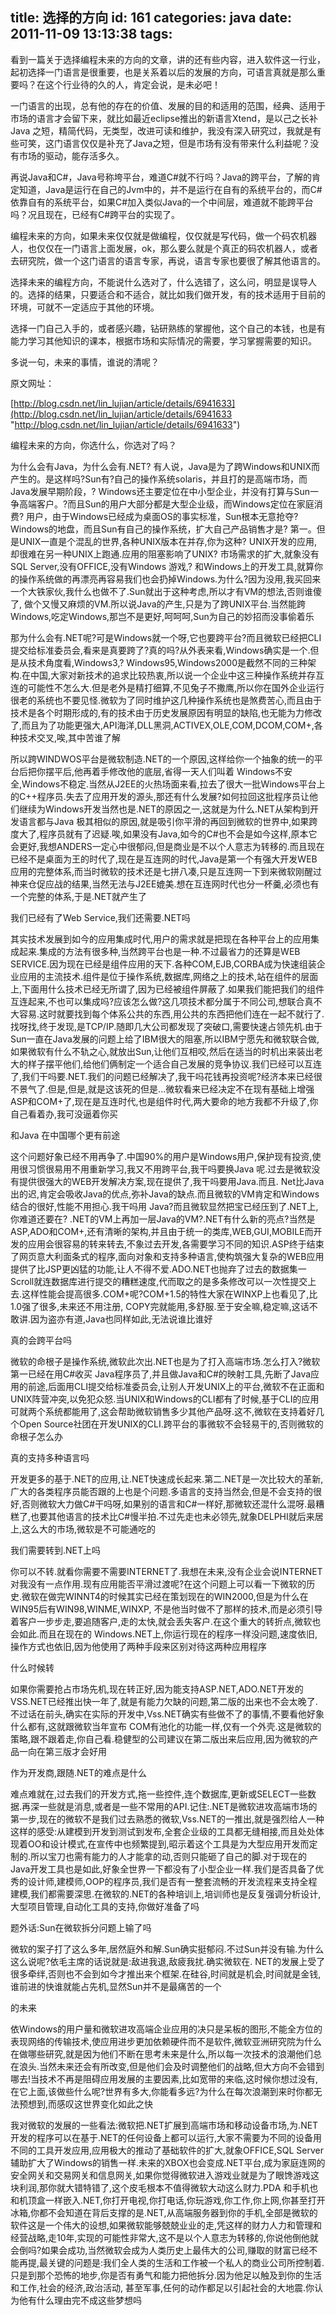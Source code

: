 title: 选择的方向
id: 161
categories: java
date: 2011-11-09 13:13:38
tags:
---

看到一篇关于选择编程未来的方向的文章，讲的还有些内容，进入软件这一行业，起初选择一门语言是很重要，也是关系着以后的发展的方向，可语言真就是那么重要吗？在这个行业待的久的人，肯定会说，是未必吧！

一门语言的出现，总有他的存在的价值、发展的目的和适用的范围，经典、适用于市场的语言才会留下来，就比如最近eclipse推出的新语言Xtend，是以己之长补 Java 之短，精简代码，无类型，改进可读和维护，我没有深入研究过，我就是有些可笑，这门语言仅仅是补充了Java之短，但是市场有没有带来什么利益呢？没有市场的驱动，能存活多久。

再说Java和C#，Java号称垮平台，难道C#就不行吗？Java的跨平台，了解的肯定知道，Java是运行在自己的Jvm中的，并不是运行在自有的系统平台的，而C#依靠自有的系统平台，如果C#加入类似Java的一个中间层，难道就不能跨平台吗？况且现在，已经有C#跨平台的实现了。

编程未来的方向，如果未来仅仅就是做编程，仅仅就是写代码，做一个码农机器人，也仅仅在一门语言上面发展，ok，那么要么就是个真正的码农机器人，或者去研究院，做一个这门语言的语言专家，再说，语言专家也要很了解其他语言的。

选择未来的编程方向，不能说什么选对了，什么选错了，这么问，明显是误导人的。选择的结果，只要适合和不适合，就比如我们做开发，有的技术适用于目前的环境，可就不一定适应于其他的环境。

选择一门自己入手的，或者感兴趣，钻研熟练的掌握他，这个自己的本钱，也是有能力学习其他知识的课本，根据市场和实际情况的需要，学习掌握需要的知识。

多说一句，未来的事情，谁说的清呢？

原文网址：

[http://blog.csdn.net/lin_lujian/article/details/6941633](http://blog.csdn.net/lin_lujian/article/details/6941633 "http://blog.csdn.net/lin_lujian/article/details/6941633")

编程未来的方向，你选什么，你选对了吗？

为什么会有Java，为什么会有.NET? 有人说，Java是为了跨Windows和UNIX而产生的。是这样吗?Sun有?自己的操作系统solaris，并且打的是高端市场，而Java发展早期阶段，? Windows还主要定位在中小型企业，并没有打算与Sun一争高端客户。?而且Sun的用户大部分都是大型企业级，而Windows定位在家庭消费? 用户，由于Windows已经成为桌面OS的事实标准，Sun根本无意抢夺? Windows的地盘，而且Sun有自己的操作系统，扩大自己产品销售才是? 第一。但是UNIX一直是个混乱的世界,各种UNIX版本在并存,你为这种? UNIX开发的应用,却很难在另一种UNIX上跑通.应用的阻塞影响了UNIX? 市场需求的扩大,就象没有SQL Server,没有OFFICE,没有Windows 游戏,? 和Windows上的开发工具,就算你的操作系统做的再漂亮再容易我们也会扔掉Windows.为什么?因为没用,我买回来一个大铁家伙,我什么也做不了.Sun就出于这种考虑,所以才有VM的想法,否则谁傻了, 做个又慢又麻烦的VM.所以说Java的产生,只是为了跨UNIX平台.当然能跨 Windows,吃定Windows,那岂不是更好,呵呵呵,Sun为自己的妙招而没事偷着乐

那为什么会有.NET呢?可是Windows就一个呀,它也要跨平台?而且微软已经把CLI提交给标准委员会,看来是真要跨了?真的吗?从外表来看,Windows确实是一个.但是从技术角度看,Windows3,? Windows95,Windows2000是截然不同的三种架构.在中国,大家对新技术的追求比较热衷,所以说一个企业中这三种操作系统并存互连的可能性不怎么大.但是老外是精打细算,不见兔子不撒鹰,所以你在国外企业运行很老的系统也不要见怪.微软为了同时维护这几种操作系统也是煞费苦心,而且由于技术是各个时期形成的,有的技术由于历史发展原因有明显的缺陷,也无能为力修改了,而且为了功能更强大,API海洋,DLL黑洞,ACTIVEX,OLE,COM,DCOM,COM+,各种技术交叉,唉,其中苦谁了解

所以跨WINDWOS平台是微软制造.NET的一个原因,这样给你一个抽象的统一的平台后把你摆平后,他再着手修改他的底层,省得一天人们叫着 Windows不安全,Windows不稳定.当然从J2EE的火热场面来看,拉去了很大一批Windows平台上的C++程序员.失去了应用开发的源头,那还有什么发展?如何拉回这批程序员让他们继续为Windows开发当然也是.NET的原因之一,这就是为什么.NET从架构到开发语言都与Java 极其相似的原因,就是吸引你平滑的再回到微软的世界中,如果跨度大了,程序员就有了迟疑.唉,如果没有Java,如今的C#也不会是如今这样,原本它会更好,我想ANDERS一定心中很郁闷,但是商业是不以个人意志为转移的.而且现在已经不是桌面为王的时代了,现在是互连网的时代,Java是第一个有强大开发WEB应用的完整体系,而当时微软的技术还是七拼八凑,只是互连网一下到来微软刚醒过神来仓促应战的结果,当然无法与J2EE媲美.想在互连网时代也分一杯羹,必须也有一个完整的体系,于是.NET就产生了

我们已经有了Web Service,我们还需要.NET吗

其实技术发展到如今的应用集成时代,用户的需求就是把现在各种平台上的应用集成起来.集成的方法有很多种,当然跨平台也是一种.不过最省力的还算是WEB SERVICE.因为现在已经是组件应用的天下.各种COM,EJB,CORBA成为快速组装企业应用的主流技术.组件是位于操作系统,数据库,网络之上的技术,站在组件的层面上,下面用什么技术已经无所谓了,因为已经被组件屏蔽了.如果我们能把我们的组件互连起来,不也可以集成吗?应该怎么做?这几项技术都分属于不同公司,想联合真不大容易.这时就要找到每个体系公共的东西,用公共的东西把他们连在一起不就行了.找呀找,终于发现,是TCP/IP.随即几大公司都发现了突破口,需要快速占领先机.由于Sun一直在Java发展的问题上给了IBM很大的阻塞,所以IBM宁愿先和微软联合做,如果微软有什么不轨之心,就放出Sun,让他们互相咬,然后在适当的时机出来装出老大的样子摆平他们,给他们俩制定一个适合自己发展的竞争协议.我们已经可以互连了,我们干吗要.NET.我们的问题已经解决了,我干吗花钱再投资呢?经济本来已经很不景气了.但是,但是,就是这该死的但是...微软看来已经决定不在现有基础上增强ASP和COM+了,现在是互连时代,也是组件时代,两大要命的地方我都不升级了,你自己看着办,我可没逼着你买

和Java 在中国哪个更有前途

这个问题好象已经不用再争了.中国90%的用户是Windows用户,保护现有投资,使用很习惯很易用不用重新学习,我又不用跨平台,我干吗要换Java 呢.过去是微软没有提供很强大的WEB开发解决方案,现在提供了,我干吗要用Java.而且. Net比Java出的迟,肯定会吸收Java的优点,弥补Java的缺点.而且微软的VM肯定和Windows结合的很好,性能不用担心.我干吗用 Java?而且微软显然把宝已经压到了.NET上,你难道还要在? .NET的VM上再加一层Java的VM?.NET有什么新的亮点?当然是 ASP,ADO和COM+,还有清晰的架构,并且由于统一的类库,WEB,GUI,MOBILE而开发的应用会很容易的转来转去,不象过去开发,各需要学习不同的知识.ASP终于结束了网页意大利面条式的程序,面向对象和支持多种语言,使构筑强大复杂的WEB应用提供了比JSP更凶猛的功能,让人不得不爱.ADO.NET也抛弃了过去的数据集一Scroll就连数据库进行提交的糟糕速度,代而取之的是多条修改可以一次性提交上去.这样性能会提高很多.COM+呢?COM+1.5的特性大家在WINXP上也看见了,比1.0强了很多,未来还不用注册, COPY完就能用,多舒服.至于安全嘛,稳定嘛,这话不敢讲.因为盗亦有道,Java也同样如此,无法说谁比谁好

真的会跨平台吗

微软的命根子是操作系统,微软此次出.NET也是为了打入高端市场.怎么打入?微软第一已经在用C#收买 Java程序员了,并且做Java和C#的映射工具,先断了Java应用的前途,后面用CLI提交给标准委员会,让别人开发UNIX上的平台,微软不在正面和UNIX阵营冲突,以免犯众怒.当UNIX和Windows的CLI都有了时候,基于CLI的应用可就两个系统都能用了,这会帮助微软销售多少其他产品呀.这不,微软在支持着好几个Open Source社团在开发UNIX的CLI.跨平台的事微软不会轻易干的,否则微软的命根子怎么办

真的支持多种语言吗

开发更多的基于.NET的应用,让.NET快速成长起来.第二.NET是一次比较大的革新,广大的各类程序员能否跟的上也是个问题.多语言的支持当然会,但是不会支持的很好,否则微软大力做C#干吗呀,如果别的语言和C#一样好,那微软还混什么混呀.最糟糕了,也要其他语言的技术比C#慢半拍.不过先走也未必领先,就象DELPHI就后来居上,这么大的市场,微软是不可能通吃的

我们需要转到.NET上吗

你可以不转.就看你需要不需要INTERNET了.我想在未来,没有企业会说INTERNET对我没有一点作用.现有应用能否平滑过渡呢?在这个问题上可以看一下微软的历史.微软在做完WINNT4的时候其实已经在策划现在的WIN2000,但是为什么在WIN95后有WIN98,WINME,WINXP, 不是他当时做不了那样的技术,而是必须引导着客户一步步走,要追随客户,走的太快,就会丢失客户.在这个重大的转折点,微软也会如此.而且在现在的 Windows.NET上,你运行现在的程序一样没问题,速度依旧,操作方式也依旧,因为他使用了两种手段来区别对待这两种应用程序

什么时候转

如果你需要抢占市场先机,现在转正好,因为能支持ASP.NET,ADO.NET开发的VSS.NET已经推出快一年了,就是有能力欠缺的问题,第二版的出来也不会太晚了.不过话在前头,确实在实际的开发中,Vss.NET确实有些做不了的事情,不要看他好象什么都有,这就跟微软当年宣布 COM有池化的功能一样,仅有一个外壳.这是微软的策略,跟不跟着走,你自己看.稳健型的公司建议在第二版出来后应用,因为微软的产品一向在第三版才会好用

作为开发商,跟随.NET的难点是什么

难点难就在,过去我们的开发方式,拖一些控件,连个数据库,更新或SELECT一些数据.再深一些就是消息,或者是一些不常用的API.记住:.NET是微软进攻高端市场的第一步,现在的微软不是我们过去熟悉的微软,Vss.NET的一推出,就是强烈给人一种这样的感受:从建模到开发到测试到发布,全套企业级的工具都无缝相接,而且处处体现着OO和设计模式,在宣传中也频繁提到,昭示着这个工具是为大型应用开发而定制的.所以宝刀也需有能力的人才能拿的动,否则只能砸了自己的脚.对于现在的Java开发工具也是如此,好象全世界一下都没有了小型企业一样.我们是否具备了优秀的设计师,建模师,OOP的程序员,我们是否有一整套流畅的开发流程来支持全程建模,我们都需要深思.在微软的.NET的各种培训上,培训师也是反复强调分析设计,大型项目管理,自动化工具的支持,你做好准备了吗

题外话:Sun在微软拆分问题上输了吗

微软的案子打了这么多年,居然庭外和解.Sun确实挺郁闷.不过Sun并没有输.为什么这么说呢?依毛主席的话说就是:敌进我退,敌疲我扰.确实微软在. NET的发展上受了很多牵绊,否则也不会到如今才推出来个框架.在硅谷,时间就是机会,时间就是金钱,谁前进的快谁就能占先机,显然Sun并不是最痛苦的一个

的未来

依Windows的用户量和微软进攻高端企业应用的决只是呆板的图形,不能全方位的表现网络的传输技术,使应用进步更加依赖硬件而不是软件,微软亚洲研究院为什么在做哪些研究,就是因为他们不断在思考未来是什么,所以每一次技术的浪潮他们总在浪头.当然未来还会有所改变,但是他们会及时调整他们的战略,但大方向不会错到哪去!当技术不再是阻碍应用发展的主要因素,比如宽带的来临,这时候你想过没有,在它上面,该做些什么呢?世界有多大,你能看多远?为什么在每次浪潮到来时你都无法预想到,而感叹这世界变化如此之快

我对微软的发展的一些看法:微软把.NET扩展到高端市场和移动设备市场,为.NET开发的程序可以在基于.NET的任何设备上都可以运行,大家不需要为不同的设备用不同的工具开发应用,应用极大的推动了基础软件的扩大,就象OFFICE,SQL Server辅助扩大了Windows的销售一样.未来的XBOX也会变成.NET平台,成为家庭连网的安全网关和交易网关和信息网关,如果你觉得微软进入游戏业就是为了眼馋游戏这块利润,那你就大错特错了,这个皮毛根本不值得微软大动这么财力.PDA 和手机也和机顶盒一样嵌入.NET,你打开电视,你打电话,你玩游戏,你工作,你上网,你甚至打开冰箱,你都不会知道在背后支撑的是.NET,从高端服务器到你的手机,全部是微软的软件这是一个伟大的设想,如果微软能够兢兢业业的走,凭这样的财力人力和管理和经营战略,走10年,实现的可能性非常大,这不是以个人意志为转移的,你说他倒他就会倒吗?如果会成功,当然微软会成为人类历史上最伟大的公司,赚取的财富已经不能再提,最关键的问题是:我们全人类的生活和工作被一个私人的商业公司所控制着.只是到那个恐怖的地步,你是否有勇气和能力把他拆分.因为他足以触及到你的生活和工作,社会的经济,政治活动, 甚至军事,任何的动作都足以引起社会的大地震.你认为他有什么理由完不成这些梦想吗
